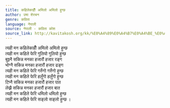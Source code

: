 ```yaml
---
title: कहिलेकाहीँ अमिलो अमिलो हुन्छ
author: उषा शेरचन
genre: कविता
language: नेपाली
source: नेपाली - कविता कोश
source_link: http://kavitakosh.org/kk/%E0%A4%89%E0%A4%B7%E0%A4%BE_%E0%A4%B6%E0%A5%87%E0%A4%B0%E0%A4%9A%E0%A4%A8
---
```


त्यही मन कहिलेकाहीँ अमिलो अमिलो हुन्छ  
त्यही मन कहिले फेरि गुलियो गुलियो हुन्छ  
बुझ्नै सकिन्न मनका हजारौं हजार रङ्ग  
भोग्नै सकिन्न मनका हजारौं हजार ढङ्ग  
त्यही मन कहिले फेरि गरुँगो गरुँगो हुन्छ  
त्यही मन कहिले फेरि हलुँगो हलुँगो हुन्छ  
टिप्नै सकिन्न मनका हजारौं हजार पात  
लेख्नै सकिन्न मनका हजारौं हजार बात  
त्यही मन कहिले फेरि धमिलो धमिलो हुन्छ  
त्यही मन कहिले फेरि सङ्लो सङ्लो हुन्छ ।
